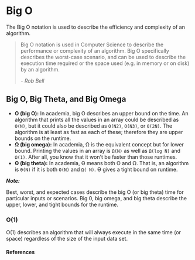 # Big O

The Big O notation is used to describe the efficiency and complexity of an algorithm.

> Big O notation is used in Computer Science to describe the performance or complexity of an algorithm. Big O specifically describes the worst-case scenario, and can be used to describe the execution time required or the space used (e.g. in memory or on disk) by an algorithm.
>
> *- Rob Bell*



## Big O, Big Theta, and Big Omega

- **O (big O):**  In academia, big O describes an upper bound on the time. An algorithm that prints all the
  values in an array could be described as ` O(N)`, but it could also be described as `O(N2)`, `O(N3)`, or `0(2N)`. The algorithm is at least as fast as each of these; therefore they are upper bounds on the runtime.
-  **Ω (big omega):** In academia, Ω is the equivalent concept but for lower bound. Printing the values in
  an array is `Ω(N)` as well as `Ω(log N)` and `Ω(1)`. After all, you know that it won't be faster than those
  runtimes.
- **ϴ (big theta):** In academia, ϴ means both O and Ω. That is, an algorithm is `ϴ(N)` if it is both `O(N)` and
  `Ω( N)`. ϴ gives a tight bound on runtime.



***Note:***

Best, worst, and expected cases describe the big O (or big theta) time for particular inputs or scenarios.
Big 0, big omega, and big theta describe the upper, lower, and tight bounds for the runtime.

### O(1)

O(1) describes an algorithm that will always execute in the same time (or space) regardless of the size of the input data set.



#### References

[^1]: "A beginner's guide to big o notation" https://rob-bell.net/2009/06/a-beginners-guide-to-big-o-notation/ 
[^2]: "Cracking the Coding Interview 6th Edition" http://www.crackingthecodinginterview.com/